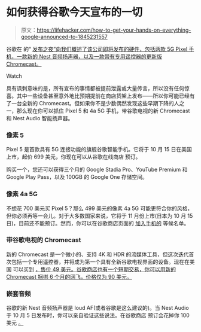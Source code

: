 # 如何获得谷歌今天宣布的一切

> 原文：<https://lifehacker.com/how-to-get-your-hands-on-everything-google-announced-to-1845231557>

谷歌在 的“ [发布之夜”向我们概述了该公司即将发布的硬件，包括两款 5G Pixel 手机，一款新的 Nest 音频扬声器，以及一款带有专用遥控器的更新版 Chromecast。](https://lifehacker.com/preview/all-the-key-specs-google-didnt-share-at-todays-launch-n-1845230186) 

Watch

具有讽刺意味的是，所有宣布的事情都被提前泄露或大量传言，所以没有任何惊喜。其中一些设备甚至意外地比预期提前在商店货架上发布——所以你可能已经有了一台全新的 Chromecast。但如果你不是少数偶然发现这些早期下降的人之一，那么现在你可以抓住 Pixel 5 和 4a 5G 手机，带谷歌电视的新 Chromecast 和 Nest Audio 智能扬声器。

### 像素 5

Pixel 5 是首款具有 5G 连接功能的旗舰谷歌智能手机。它将于 10 月 15 日在美国上市，起价 699 美元，你现在可以从谷歌在线商店 预订。

购买一个，您还可以获得三个月的 Google Stadia Pro、YouTube Premium 和 Google Play Pass，以及 100GB 的 Google One 存储空间。

### 像素 4a 5G

不想花 700 美元买 Pixel 5？那么 499 美元的像素 4a 5G 可能更符合你的风格，但你必须再等一会儿。对于大多数国家来说，它将于 11 月份上市(日本为 10 月 15 日)，目前还不能预订。然而，你可以在谷歌商店页面的 [加入手机的](https://store.google.com/product/pixel_4a_5g) 等候名单。

### 带谷歌电视的 Chromecast

新的 Chromecast 是一个微小的、支持 4K 和 HDR 的流媒体工具，但这次迭代首次包括一个专用遥控器，并将成为第一个具有全新谷歌电视界面的设备。现在在美国 可以买到 [，售价 49 美元。谷歌商店也有一个短期交易，你可以用新的 Chromecast 捆绑 6 个月的网飞，价格仅为 90 美元。](https://store.google.com/product/chromecast_google_tv)

### 嵌套音频

谷歌的新 Nest 音频扬声器是 loud AF(或者谷歌是这么建议的)。当 Nest Audio 于 10 月 5 日发布时，你可以亲自验证这些说法。在谷歌商店 预订会花掉你 100 美元 [。](https://store.google.com/product/nest_audio)